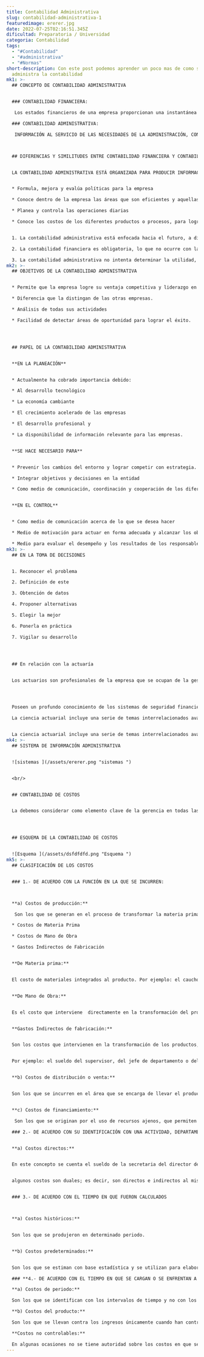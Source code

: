 ```yaml
---
title: Contabilidad Administrativa
slug: contabilidad-administrativa-1
featuredimage: ererer.jpg
date: 2022-07-25T02:16:51.345Z
dificultad: Preparatoria / Universidad
categoria: Contabilidad
tags:
  - "#Contabilidad"
  - "#administrativa"
  - "#Normas"
short-description: Con este post podemos aprender un poco mas de como se
  administra la contabilidad
mk1: >-
  ## CONCEPTO DE CONTABILIDAD ADMINISTRATIVA


  ### CONTABILIDAD FINANCIERA:

   Los estados financieros de una empresa proporcionan una instantánea de su salud financiera. Los utilizan diversas partes interesadas para tomar decisiones sobre la empresa, como invertir en ella, concederle un crédito o comprar sus productos o servicios. Los estados financieros muestran los ingresos, los gastos, los activos, los pasivos y el patrimonio neto de una empresa. También pueden proporcionar información sobre las operaciones y tendencias de una empresa a lo largo del tiempo. Los estados financieros se preparan de acuerdo con los principios contables generalmente aceptados (GAAP) y deben ser auditados por un contable independiente. Suelen publicarse trimestralmente o anualmente. Los estados financieros trimestrales suelen ser utilizados por los inversores a corto plazo, mientras que los anuales son más útiles para los inversores a largo plazo.

  ### CONTABILIDAD ADMINISTRATIVA:

   INFORMACIÓN AL SERVICIO DE LAS NECESIDADES DE LA ADMINISTRACIÓN, CON ORIENTACIÓN PRAGMÁTICA DESTINADA A FACILITAR LAS FUNCIONES DE PLANEACIÓN, CONTROL, TOMA DE DECISIONES. ETC.



  ## DIFERENCIAS Y SIMILITUDES ENTRE CONTABILIDAD FINANCIERA Y CONTABILIDAD ADMINISTRATIVA


  LA CONTABILIDAD ADMINISTRATIVA ESTÁ ORGANIZADA PARA PRODUCIR INFORMACIÓN DE USO INTERNO DE LA ADMINISTRACIÓN, POR EJEMPLO:


  * Formula, mejora y evalúa políticas para la empresa

  * Conoce dentro de la empresa las áreas que son eficientes y aquellas que no lo son 

  * Planea y controla las operaciones diarias

  * Conoce los costos de los diferentes productos o procesos, para lograr el liderazgo en su sector


  1. La contabilidad administrativa está enfocada hacia el futuro, a diferencia de la contabilidad financiera, que genera información sobre el pasado o hechos históricosLa contabilidad administrativa no está regulada por normas de información financiera

  2. La contabilidad financiera es obligatoria, lo que no ocurre con la contabilidad administrativa  que es un sistema de información opcional 

  3. La contabilidad administrativa no intenta determinar la utilidad, pues otorga más relevancia a los datos cualitativos y costos para la toma de decisiones
mk2: >-
  ## OBJETIVOS DE LA CONTABILIDAD ADMINISTRATIVA


  * Permite que la empresa logre su ventaja competitiva y liderazgo en costos.

  * Diferencia que la distingan de las otras empresas.

  * Análisis de todas sus actividades

  * Facilidad de detectar áreas de oportunidad para lograr el éxito.




  ## PAPEL DE LA CONTABILIDAD ADMINISTRATIVA


  **EN LA PLANEACIÓN**


  * Actualmente ha cobrado importancia debido:

  * Al desarrollo tecnológico

  * La economía cambiante

  * El crecimiento acelerado de las empresas

  * El desarrollo profesional y

  * La disponibilidad de información relevante para las empresas. 


  **SE HACE NECESARIO PARA**


  * Prevenir los cambios del entorno y lograr competir con estrategia.

  * Integrar objetivos y decisiones en la entidad

  * Como medio de comunicación, coordinación y cooperación de los diferentes elementos de la empresa


  **EN EL CONTROL**


  * Como medio de comunicación acerca de lo que se desea hacer

  * Medio de motivación para actuar en forma adecuada y alcanzar los objetivos

  * Medio para evaluar el desempeño y los resultados de los responsables de cada área
mk3: >-
  ## EN LA TOMA DE DECISIONES


  1. Reconocer el problema

  2. Definición de este

  3. Obtención de datos

  4. Proponer alternativas

  5. Elegir la mejor

  6. Ponerla en práctica

  7. Vigilar su desarrollo




  ## En relación con la actuaría


  Los actuarios son profesionales de la empresa que se ocupan de la gestión y evaluación del impacto financiero del riesgo, principalmente en las industrias financieras y de seguros. Utilizan modelos estadísticos y matemáticos para evaluar la probabilidad de que se produzcan eventos futuros y el impacto de estos eventos en las empresas. Además de su trabajo en las industrias financiera y de seguros, los actuarios también trabajan en otras industrias como la sanitaria, la energética y la manufacturera. La profesión requiere una gran capacidad de análisis, así como un profundo conocimiento de las finanzas y la economía. Los actuarios deben ser capaces de comunicar sus conclusiones con claridad a un público no especializado. A medida que el mundo se vuelve más complejo, se espera que aumente la demanda de servicios actuariales.




  Poseen un profundo conocimiento de los sistemas de seguridad financiera, su razón de ser, su complejidad, su matemática y la manera en la que funcionan.​

  La ciencia actuarial incluye una serie de temas interrelacionados avanzados en probabilidad y matemáticas


  La ciencia actuarial incluye una serie de temas interrelacionados avanzados en probabilidad La ciencia actuarial incluye una serie de temas interrelacionados avanzados en probabilidad, matemáticas La ciencia actuarial incluye una serie de temas interrelacionados avanzados en probabilidad, matemáticas, estadística La ciencia actuarial incluye una serie de temas interrelacionados avanzados en probabilidad, matemáticas, estadística, econometría La ciencia actuarial incluye una serie de temas interrelacionados avanzados en probabilidad, matemáticas, estadística, econometría, demografía, La ciencia actuarial incluye una serie de temas interrelacionados avanzados en probabilidad, matemáticas, estadística, econometría, demografía, finanzas La ciencia actuarial incluye una serie de temas interrelacionados avanzados en probabilidad, matemáticas, estadística, econometría, demografía, finanzas, economía La ciencia actuarial incluye una serie de temas interrelacionados avanzados en probabilidad, matemáticas, estadística, econometría, demografía, finanzas, economía, economía financiera La ciencia actuarial incluye una serie de temas interrelacionados avanzados en probabilidad, matemáticas, estadística, econometría, demografía, finanzas, economía, economía financiera y la programación de computadoras.
mk4: >-
  ## SISTEMA DE INFORMACIÓN ADMINISTRATIVA


  ![sistemas ](/assets/ererer.png "sistemas ")


  <br/>


  ## CONTABILIDAD DE COSTOS


  La debemos considerar como elemento clave de la gerencia en todas las actividades de planeación y control ya que proporciona las herramientas contables indispensables para lograr el buen funcionamiento de algunas fases del proceso administrativo como son: la planeación, el control y la evaluación de las operaciones 




  ## ESQUEMA DE LA CONTABILIDAD DE COSTOS


  ![Esquema ](/assets/dsfdfdfd.png "Esquema ")
mk5: >-
  ## CLASIFICACIÓN DE LOS COSTOS


  ### 1.- DE ACUERDO CON LA FUNCIÓN EN LA QUE SE INCURREN:



  **a) Costos de producción:**

   Son los que se generan en el proceso de transformar la materia prima en productos terminados y a su vez se subdividen en:

  * Costos de Materia Prima 

  * Costos de Mano de Obra 

  * Gastos Indirectos de Fabricación 


  **De Materia prima:** 


  El costo de materiales integrados al producto. Por ejemplo: el caucho utilizado para producir las llantas o el tabaco para la producción de cigarros, etc.


  **De Mano de Obra:**


  Es el costo que interviene  directamente en la transformación del producto. Por ejemplo: el sueldo del mecánico del soldador etc.


  **Gastos Indirectos de fabricación:** 


  Son los costos que intervienen en la transformación de los productos, con excepción de la materia prima y la mano de obra directa.


  Por ejemplo: el sueldo del supervisor, del jefe de departamento o del director, el mantenimiento a las plantas,  la depreciación, los energéticos etc.


  **b) Costos de distribución o venta:** 


  Son los que se incurren en el área que se encarga de llevar el producto desde la empresa hasta el último consumidor; por ejemplo, publicidad, comisiones, etc.


  **c) Costos de financiamiento:**

   Son los que se originan por el uso de recursos ajenos, que permiten financiar el crecimiento y desarrollo de las empresas.

  ### 2.- DE ACUERDO CON SU IDENTIFICACIÓN CON UNA ACTIVIDAD, DEPARTAMENTO O PRODUCTO:


  **a) Costos directos:** 


  En este concepto se cuenta el sueldo de la secretaria del director de ventas, el cual es un costo directo para este departamento o la materia prima es un costo directo para el producto. 


  algunos costos son duales; es decir, son directos e indirectos al mismo tiempo.  El sueldo del gerente de producción es directo para los costos del área de producción, pero indirecto para el producto. 


  ### 3.- DE ACUERDO CON EL TIEMPO EN QUE FUERON CALCULADOS



  **a) Costos históricos:** 


  Son los que se produjeron en determinado periodo.


  **b) Costos predeterminados:** 


  Son los que se estiman con base estadística y se utilizan para elaborar presupuesto

  ### **4.- DE ACUERDO CON EL TIEMPO EN QUE SE CARGAN O SE ENFRENTAN A LOS INGRESOS**

  **a) Costos de periodo:** 

  Son los que se identifican con los intervalos de tiempo y no con los productos o servicios. Por ejemplo: renta de oficinas; este costo, se lleva en el periodo en que se utilizan las oficinas  sin importar la fecha en que se venden los productos

  **b) Costos del producto:** 

  Son los que se llevan contra los ingresos únicamente cuando han contribuido a generarlos en forma directa; es decir, son los costos de los productos que se han vendido, sin importar el tipo de venta.

  **Costos no controlables:**

  En algunas ocasiones no se tiene autoridad sobre los costos en que se incurre; tal es el caso de la depreciación del equipo para el supervisor, ya que dicho gasto fue una decisión tomada por la alta gerencia.
---
```

